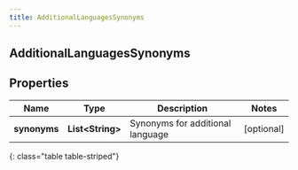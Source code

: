 ```yaml
---
title: AdditionalLanguagesSynonyms
---
```

## AdditionalLanguagesSynonyms


## Properties

| Name | Type | Description | Notes |
| ------------ | ------------- | ------------- | ------------- |
| **synonyms** | <!----><!---->**List&lt;String&gt;**<!----> | Synonyms for additional language |  [optional] |
{: class="table table-striped"}



